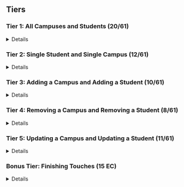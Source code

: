 ## Tiers
### Tier 1: All Campuses and Students (20/61)

<details>

#### Frontend

- [x] Write a component to display a list of all campuses (at least their names and images)
- [x] Write a component to display a list of all students (at least their names)
- [x] Write a campuses sub-reducer to manage campuses in your Redux store
- [x] Write a students sub-reducer to manage students in your Redux store
- [x] Display the all-campuses component when the url matches `/campuses`
- [x] Display the all-students component when the url matches `/students`
- [x] Add a links to the navbar that can be used to navigate to the all-campuses view and the all-students view

#### Backend

- [x] Write a route to serve up all students
- [x] Write a route to serve up all campuses

- Write a `campuses` model with the following information:
  - [x] name - not empty or null
  - [x] imageUrl - with a default value
  - [x] address - not empty or null
  - [x] description - extremely large text
- Write a `students` model with the following information:
  - [x] firstName - not empty or null
  - [x] lastName - not empty or null
  - [x] email - not empty or null; must be a valid email
  - [x] imageUrl - with a default value
  - [x] gpa - decimal between 0.0 and 4.0
- [x] Students may be associated with at most one campus. Likewise, campuses may be associated with many students

#### Seed

- [x] Running the seed file creates campuses and students for demonstration purposes

Congrats! You have completed your first vertical slice! Make sure to `commit -m "Feature: Get All Campuses and Students"` before moving on (see RUBRIC.md - points are awarded/deducted for a proper git workflow)!

</details>

### Tier 2: Single Student and Single Campus (12/61)

<details>

#### Frontend

- Write a component to display a single campus with the following information:
  - [x] The campus's name, image, address and description
  - [x] A list of the names of all students in that campus (or a helpful message if it doesn't have any students)
- [x] Display the appropriate campus's info when the url matches `/campuses/:campusId`
- [x] Clicking on a campus from the all-campuses view should navigate to show that campus in the single-campus view

- Write a component to display a single student with the following information:
  - [x] The student's full name, email, image, and gpa
  - [x] The name of their campus (or a helpful message if they don't have one)
- [x] Display the appropriate student when the url matches `/students/:studentId`
- [x] Clicking on a student from the all-students view should navigate to show that student in the single-student view

- [x] Clicking on the name of a student in the single-campus view should navigate to show that student in the single-student view
- [x] Clicking on the name of a campus in the single-student view should navigate to show that campus in the single-campus view

#### Backend

- [x] Write a route to serve up a single campus (based on its id), _including that campuses' students_
- [x] Write a route to serve up a single student (based on their id), _including that student's campus_

Congrats! You have completed your second vertical slice! Make sure to `commit -m "Feature: Get Single Campus and Student"` before moving on (see RUBRIC.md - points are awarded/deducted for a proper git workflow)!

</details>

### Tier 3: Adding a Campus and Adding a Student (10/61)

<details>

#### Frontend

- [x] Write a component to display a form for adding a new campus that contains inputs for _at least_ the name and address.
- [x] Display this component as part of the all-campuses view, alongside the list of campuses
- Submitting the form with a valid name/address should:

  - [x] Make an AJAX request that causes the new campus to be persisted in the database
  - [x] Add the new campus to the list of campuses without needing to refresh the page

- [x] Write a component to display a form for adding a new student that contains inputs for _at least_ first name, last name and email
- [x] Display this component as part of the all-students view, alongside the list of students
- Submitting the form with a valid first name/last name/email should:
  - [x] Make an AJAX request that causes the new student to be persisted in the database
  - [x] Add the new student to the list of students without needing to refresh the page

#### Backend

- [x] Write a route to add a new campus
- [x] Write a route to add a new student

Congrats! You have completed your third vertical slice! Make sure to `commit -m "Feature: Add Campus and Student"` before moving on (see RUBRIC.md - points are awarded/deducted for a proper git workflow)!

</details>

### Tier 4: Removing a Campus and Removing a Student (8/61)

<details>

#### Frontend

- [x] In the all-campuses view, include an `X` button next to each campus
- Clicking the `X` button should:

  - [x] Make an AJAX request that causes that campus to be removed from database
  - [x] Remove the campus from the list of campuses without needing to refresh the page

- [x] In the all-students view, include an `X` button next to each student
- Clicking the `X` button should:
  - [x] Make an AJAX request that causes that student to be removed from database
  - [x] Remove the student from the list of students without needing to refresh the page

#### Backend

- [x] Write a route to remove a campus (based on its id)
- [x] Write a route to remove a student (based on their id)

Congrats! You have completed your fourth vertical slice! Make sure to `commit -m "Feature: Remove Campus and Student"` before moving on (see RUBRIC.md - points are awarded/deducted for a proper git workflow)!

</details>

### Tier 5: Updating a Campus and Updating a Student (11/61)

<details>

#### Frontend

- [x] Write a component to display a form updating _at least_ a campus's name and address
- [x] Display this component as part of the single-campus view, alongside the single campus
- Submitting the form with valid data should:
  - [x] Make an AJAX request that causes that campus to be updated in the database
  - [x] Update the campus in the current view without needing to refresh the page
- [x] In the single-campus view, display an `Unregister` button next to each of its students, which removes the student from the campus (in the database as well as this view); hint: the student is still in the database but is no longer associated with the campus

- [x] Write a component to display a form updating _at least_ a student's first and last names, and email
- [x] Display this component as part of the single-student view, alongside the single student
- Submitting the form with valid data should:
  - [x] Make an AJAX request that causes that student to be updated in the database
  - [x] Update the student in the current view without needing to refresh the page

#### Backend

- [x] Write a route to update an existing campus
- [x] Write a route to update an existing student

</details>

### Bonus Tier: Finishing Touches (15 EC)

<details>

#### Testing

- Write the following tests, each marked with a \*\*\* in the tests directory
  - [x] React (AllCampuses): renders "No Campuses" if passed an empty array of campuses
  - [x] React (AllStudents): renders "No Students" if passed an empty array of students
  - [x] Redux (campuses): returns the initial state by default
  - [x] Redux (students): returns the initial state by default
  - [x] Express: GET /api/students responds with all students
  - [x] Sequelize (Campus): requires name and address
  - [x] Sequelize (Student): email must be a valid email
  - [x] Navigation: navbar to navigate to home, campuses, students

#### Finishing Touches

- [x] If a user attempts to add a new student or campus without a required field, a helpful message should be displayed
- [ ] If a user attempts to access a page that doesn't exist (ex. `/potato`), a helpful "not found" message should be displayed
- [x] If a user attempts to view a student/campus that doesn't exist, a helpful message should be displayed
- [x] Whenever a component needs to wait for data to load from the server, a "loading" message should be displayed until the data is available
- [x] Overall, the app is spectacularly styled and visually stunning

#### Ordering

- [x] Create option for students to be ordered based on lastName on all-students view
- [x] Create option for students to be ordered based on GPA on all-students view
- [x] Create option for campuses to be ordered based on number of enrolled students on all-campuses view

#### Filtering

- [x] Create a filter on all-students view to only show students who are not registered to a campus
- [x] Create a filter on the all-campuses view to only show campuses that do not have any registered students

#### Seeding & Pagination

- [x] Seed 100+ students and 100+ campuses
- [x] Implement _front-end_ pagination for the all-students view (e.g. `/students?page=1` renders the first ten students, and `/students?page=2` renders students 11-20)
- [x] Implement _front-end_ pagination for the all-campuses view (e.g. `/campuses?page=1` renders the first ten campuses, and `/campuses?page=2` renders campuses 11-20)
- [x] Implement _back-end_ pagination for students (e.g. `/api/students?page=1` returns the first ten students' data, and `/api/students?page=2` returns students 11-20)
- [x] Implement _back-end_ pagination for campuses (e.g. `/api/campuses?page=1` returns the first ten campuses' data, and `/api/campuses?page=2` returns campuses 11-20)

</details>
